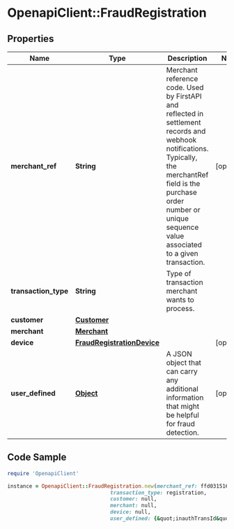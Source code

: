 # OpenapiClient::FraudRegistration

## Properties

Name | Type | Description | Notes
------------ | ------------- | ------------- | -------------
**merchant_ref** | **String** | Merchant reference code. Used by FirstAPI and reflected in settlement records and webhook notifications. Typically, the merchantRef field is the purchase order number or unique sequence value associated to a given transaction. | [optional] 
**transaction_type** | **String** | Type of transaction merchant wants to process. | 
**customer** | [**Customer**](Customer.md) |  | 
**merchant** | [**Merchant**](Merchant.md) |  | 
**device** | [**FraudRegistrationDevice**](FraudRegistrationDevice.md) |  | [optional] 
**user_defined** | [**Object**](.md) | A JSON object that can carry any additional information that might be helpful for fraud detection. | [optional] 

## Code Sample

```ruby
require 'OpenapiClient'

instance = OpenapiClient::FraudRegistration.new(merchant_ref: ffd031516002,
                                 transaction_type: registration,
                                 customer: null,
                                 merchant: null,
                                 device: null,
                                 user_defined: {&quot;inauthTransId&quot;:&quot;1234&quot;})
```


